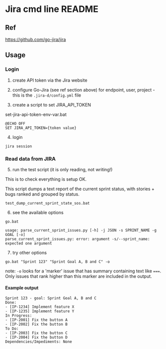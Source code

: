 # Jira cmd line README

## Ref

https://github.com/go-jira/jira

## Usage

### Login

1. create API token via the Jira website

2. configure Go-Jira (see ref section above) for endpoint, user, project - this is the `.jira-d/config.yml` file

3. create a script to set JIRA_API_TOKEN

set-jira-api-token-env-var.bat
```
@ECHO OFF
SET JIRA_API_TOKEN={token value}
```

4. login

`jira session`

### Read data from JIRA

5. run the test script (it is only reading, not writing!)

This is to check everything is setup OK.

This script dumps a text report of the current sprint status, with stories + bugs ranked and grouped by status.

`test_dump_current_sprint_state_sos.bat`

6. see the available options

`go.bat`

```
usage: parse_current_sprint_issues.py [-h] -j JSON -s SPRINT_NAME -g GOAL [-o]
parse_current_sprint_issues.py: error: argument -s/--sprint_name: expected one argument
```

7. try other options

`go.bat "Sprint 123" "Sprint Goal A, B and C" -o`

note: `-o` looks for a 'marker' issue that has summary containing text like `===`. Only issues that rank higher than this marker are included in the output.

#### Example output

```
Sprint 123 - goal: Sprint Goal A, B and C
Done:
- [IP-1234] Implement feature X
- [IP-1235] Implement feature Y
In Progress:
- [IP-2001] Fix the button A
- [IP-2002] Fix the button B
To Do:
- [IP-2003] Fix the button C
- [IP-2004] Fix the button D
Dependencies/Impediments: None
```
